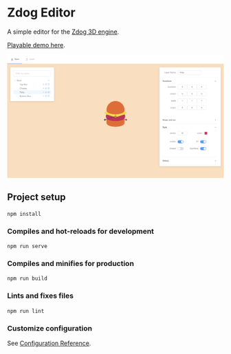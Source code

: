 # Zdog Editor
A simple editor for the [Zdog 3D engine](https://zzz.dog). 

[Playable demo here](https://shaunabanana.github.io/zdog-editor/).

![screenshot](./assets/screenshot.png)

## Project setup
```
npm install
```

### Compiles and hot-reloads for development
```
npm run serve
```

### Compiles and minifies for production
```
npm run build
```

### Lints and fixes files
```
npm run lint
```

### Customize configuration
See [Configuration Reference](https://cli.vuejs.org/config/).

